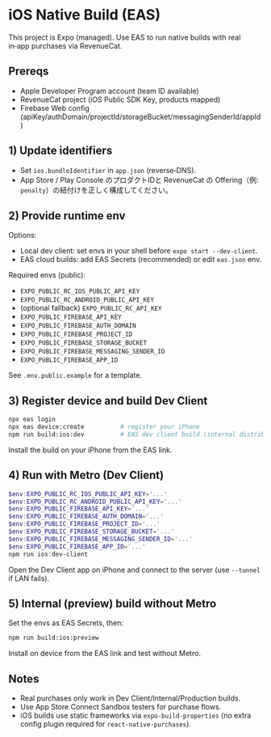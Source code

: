 # iOS Native Build (EAS)

This project is Expo (managed). Use EAS to run native builds with real in‑app purchases via RevenueCat.

## Prereqs

- Apple Developer Program account (team ID available)
- RevenueCat project (iOS Public SDK Key, products mapped)
- Firebase Web config (apiKey/authDomain/projectId/storageBucket/messagingSenderId/appId)

## 1) Update identifiers

- Set `ios.bundleIdentifier` in `app.json` (reverse‑DNS).
- App Store / Play Console のプロダクトIDと RevenueCat の Offering（例: `penalty`）の紐付けを正しく構成してください。

## 2) Provide runtime env

Options:

- Local dev client: set envs in your shell before `expo start --dev-client`.
- EAS cloud builds: add EAS Secrets (recommended) or edit `eas.json` env.

Required envs (public):

- `EXPO_PUBLIC_RC_IOS_PUBLIC_API_KEY`
- `EXPO_PUBLIC_RC_ANDROID_PUBLIC_API_KEY`
- (optional fallback) `EXPO_PUBLIC_RC_API_KEY`
- `EXPO_PUBLIC_FIREBASE_API_KEY`
- `EXPO_PUBLIC_FIREBASE_AUTH_DOMAIN`
- `EXPO_PUBLIC_FIREBASE_PROJECT_ID`
- `EXPO_PUBLIC_FIREBASE_STORAGE_BUCKET`
- `EXPO_PUBLIC_FIREBASE_MESSAGING_SENDER_ID`
- `EXPO_PUBLIC_FIREBASE_APP_ID`

See `.env.public.example` for a template.

## 3) Register device and build Dev Client

```sh
npx eas login
npx eas device:create          # register your iPhone
npm run build:ios:dev          # EAS dev client build (internal distribution)
```

Install the build on your iPhone from the EAS link.

## 4) Run with Metro (Dev Client)

```powershell
$env:EXPO_PUBLIC_RC_IOS_PUBLIC_API_KEY='...'
$env:EXPO_PUBLIC_RC_ANDROID_PUBLIC_API_KEY='...'
$env:EXPO_PUBLIC_FIREBASE_API_KEY='...'
$env:EXPO_PUBLIC_FIREBASE_AUTH_DOMAIN='...'
$env:EXPO_PUBLIC_FIREBASE_PROJECT_ID='...'
$env:EXPO_PUBLIC_FIREBASE_STORAGE_BUCKET='...'
$env:EXPO_PUBLIC_FIREBASE_MESSAGING_SENDER_ID='...'
$env:EXPO_PUBLIC_FIREBASE_APP_ID='...'
npm run ios:dev-client
```

Open the Dev Client app on iPhone and connect to the server (use `--tunnel` if LAN fails).

## 5) Internal (preview) build without Metro

Set the envs as EAS Secrets, then:

```sh
npm run build:ios:preview
```

Install on device from the EAS link and test without Metro.

## Notes

- Real purchases only work in Dev Client/Internal/Production builds.
- Use App Store Connect Sandbox testers for purchase flows.
- iOS builds use static frameworks via `expo-build-properties` (no extra config plugin required for `react-native-purchases`).
